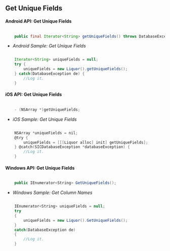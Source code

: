 ## Get Unique Fields

#### Android API: Get Unique Fields

```java

    public final Iterator<String> getUniqueFields() throws DatabaseException;

```

- _Android Sample: Get Unique Fields_

```java

    Iterator<String> uniqueFields = null;
    try {
        uniqueFields = new Liquor().getUniqueFields();
    } catch(DatabaseException de) {
		//Log it.
    }

```

#### iOS API: Get Unique Fields

```objective-c

    - (NSArray *)getUniqueFields;

```

- _iOS Sample: Get Unique Fields_

```objective-c

    NSArray *uniqueFields = nil;
    @try {
        uniqueFields = [[[Liquor alloc] init] getUniqueFields];
    } @catch(SICDatabaseException *databaseException) {
		//Log it.
    }

```


#### Windows API: Get Unique Fields

```c#

    public IEnumerator<String> GetUniqueFields();

```

- _Windows Sample: Get Column Names_

```c#

    IEnumerator<String> uniqueFields = null;
    try 
    {
        uniqueFields = new Liquor().GetUniqueFields();
    } 
    catch(DatabaseException de) 
    {
		//Log it.
    }

```